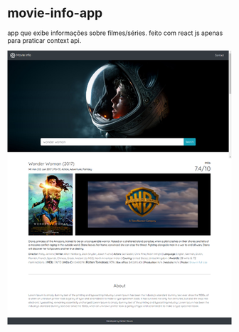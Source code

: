 # movie-info-app
app que exibe informações sobre filmes/séries. feito com react js apenas para praticar context api.

<img src="https://raw.githubusercontent.com/herbertizidro/movie-info-app/develop/screencapture-localhost-3000-2021-11-18-22_26_15.png">



